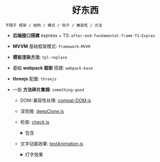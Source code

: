 # <center>好东西</center>

`不限于 框架 / 结构 / 模式 / 钩子 / 兼容性 / 方法`

- **后端接口搭建** express + TS: `after-end-fundamental-frame-TS-Expres`
- **MVVM** 基础框架模式: `framework-MVVM`
- **模板渲染方法**: `tpl-replace`
- 基础 **webpack 框架** 搭建: `webpack-base`
- **threejs** 配置: `threejs`
- 一些 **方法碎片集锦**: `something-good`

  - DOM-兼容性处理: [compat-DOM.js](./something-good/compat-DOM.js)
  - 深克隆: [deepClone.js](./something-good/deepClone.js)
  - 检查: [check.js](./something-good/check.js)
      <details>
        <summary>包含 </summary>
        1. os: 检查登录设备
      </details>
  - 文字动画效果: [textAnimation.js](./something-good/textAnimation.js)
      <details>
        <summary>打字效果 </summary>

    ![image](./00static/textAni01.gif)
      </details>
